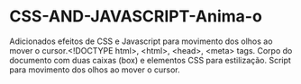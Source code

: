 # CSS-AND-JAVASCRIPT-Anima-o
Adicionados efeitos de CSS e Javascript para movimento dos olhos ao mover o cursor.&lt;!DOCTYPE html>, &lt;html>, &lt;head>, &lt;meta> tags. Corpo do documento com duas caixas (box) e elementos CSS para estilização. Script para movimento dos olhos ao mover o cursor.
